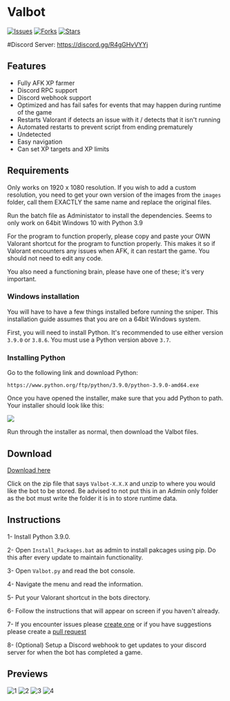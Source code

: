 

# Valbot

[![Issues](https://img.shields.io/github/issues/MrFums/Valbot)](https://github.com/MrFums/Valbot/issues)
[![Forks](https://img.shields.io/github/forks/MrFums/Valbot)](https://github.com/MrFums/Valbot/network)
[![Stars](https://img.shields.io/github/stars/MrFums/Valbot)](https://github.com/MrFums/Valbot/stargazers)


#Discord Server:
https://discord.gg/R4gGHvVYYj


## Features

* Fully AFK XP farmer
* Discord RPC support
* Discord webhook support
* Optimized and has fail safes for events that may happen during runtime of the game
* Restarts Valorant if detects an issue with it / detects that it isn't running
* Automated restarts to prevent script from ending prematurely 
* Undetected 
* Easy navigation
* Can set XP targets and XP limits


## Requirements

Only works on 1920 x 1080 resolution. If you wish to add a custom resolution, you need to get your own version of the images from the `images` folder, call them EXACTLY the same name and replace the original files.

Run the batch file as Administator to install the dependencies. 
Seems to only work on 64bit Windows 10 with Python 3.9 

For the program to function properly, please copy and paste your OWN Valorant shortcut for the program to function properly. This makes it so if Valorant encounters any issues when AFK, it can restart the game. You should not need to edit any code.

You also need a functioning brain, please have one of these; it's very important.

### Windows installation

You will have to have a few things installed before running the sniper. This installation guide assumes that you are on a 64bit Windows system.

First, you will need to install Python. It's recommended to use either version `3.9.0` or `3.8.6`. You must use a Python version above `3.7`. 

### Installing Python

Go to the following link and download Python:

`https://www.python.org/ftp/python/3.9.0/python-3.9.0-amd64.exe`

Once you have opened the installer, make sure that you add Python to path. Your installer should look like this:

<img align="center" src="https://i.imgur.com/iefWNyw.png">

Run through the installer as normal, then download the Valbot files.


## Download

[Download here](https://github.com/MrFums/Valbot/releases/latest)

Click on the zip file that says `Valbot-X.X.X` and unzip to where you would like the bot to be stored. Be advised to not put this in an Admin only folder as the bot must write the folder it is in to store runtime data.


## Instructions

1- Install Python 3.9.0.

2- Open `Install_Packages.bat` as admin to install pakcages using pip. Do this after every update to maintain functionality.

3- Open `Valbot.py` and read the bot console.

4- Navigate the menu and read the information.

5- Put your Valorant shortcut in the bots directory.

6- Follow the instructions that will appear on screen if you haven't already.

7- If you encounter issues please [create one](https://github.com/MrFums/ValBot/issues/new) or if you have suggestions please create a [pull request](https://github.com/MrFums/ValBot/compare)

8- (Optional) Setup a Discord webhook to get updates to your discord server for when the bot has completed a game.


## Previews

![1](https://cdn.discordapp.com/attachments/805228393314516992/837761660265037854/unknown.png)
![2](https://cdn.discordapp.com/attachments/805228393314516992/837761751420239912/unknown.png)
![3](https://cdn.discordapp.com/attachments/805228393314516992/837762587671920717/unknown.png)
![4](https://cdn.discordapp.com/attachments/805228393314516992/837762620018524170/unknown.png)
